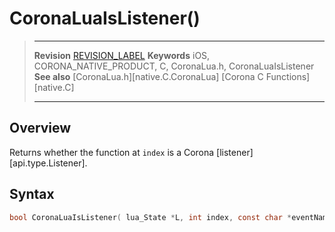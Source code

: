 # CoronaLuaIsListener()

> --------------------- ------------------------------------------------------------------------------------------
> __Revision__			[REVISION_LABEL](REVISION_URL)
> __Keywords__			iOS, CORONA_NATIVE_PRODUCT, C, CoronaLua.h, CoronaLuaIsListener
> __See also__			[CoronaLua.h][native.C.CoronaLua]
>						[Corona C Functions][native.C]
> --------------------- ------------------------------------------------------------------------------------------


## Overview

Returns whether the function at `index` is a Corona [listener][api.type.Listener].


## Syntax

``````c
bool CoronaLuaIsListener( lua_State *L, int index, const char *eventName )
``````
